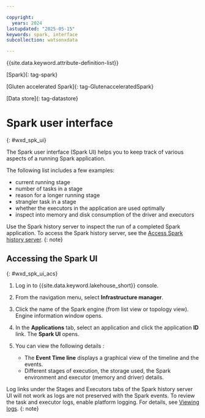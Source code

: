 ```yaml
---

copyright:
  years: 2024
lastupdated: "2025-05-15"
keywords: spark, interface
subcollection: watsonxdata

---
```


{{site.data.keyword.attribute-definition-list}}

[Spark]{: tag-spark}

[Gluten accelerated Spark]{: tag-GlutenacceleratedSpark}

[Data store]{: tag-datastore}

# Spark user interface
{: #wxd_spk_ui}

The Spark user interface (Spark UI) helps you to keep track of various aspects of a running Spark application.

The following list includes a few examples:

* current running stage
* number of tasks in a stage
* reason for a longer running stage
* strangler task in a stage
* whether the executors in the application are used optimally
* inspect into memory and disk consumption of the driver and executors


Use the Spark history server to inspect the run of a completed Spark application. To access the Spark history server, see the [Access Spark history server]({{site.data.keyword.ref-wxd_spk_histry-link}}).
{: note}

## Accessing the Spark UI
{: #wxd_spk_ui_acs}


1. Log in to {{site.data.keyword.lakehouse_short}} console.
2. From the navigation menu, select **Infrastructure manager**.
1. Click the name of the Spark engine (from list view or topology view). Engine information window opens.
2. In the **Applications** tab, select an application and click the application **ID** link. The **Spark UI** opens.
3. You can view the following details :

    * The **Event Time line** displays a graphical view of the timeline and the events.
    * Different stages of execution, the storage used, the Spark environment and executor (memory and driver) details.

Log links under the Stages and Executors tabs of the Spark history server UI will not work as logs are not preserved with the Spark events. To review the task and executor logs, enable platform logging. For details, see [Viewing logs](/docs/watsonxdata?topic=watsonxdata-log_nsp).
{: note}
